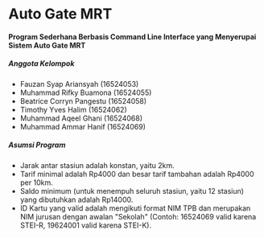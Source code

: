 # Auto Gate MRT

#### Program Sederhana Berbasis Command Line Interface yang Menyerupai Sistem Auto Gate MRT

##### Anggota Kelompok
- Fauzan Syap Ariansyah (16524053)
- Muhammad Rifky Buamona (16524055)
- ⁠⁠Beatrice Corryn Pangestu (16524058)
- ⁠Timothy Yves Halim (16524062)
- Muhammad Aqeel Ghani (16524068)
- Muhammad Ammar Hanif (16524069)

##### Asumsi Program
- Jarak antar stasiun adalah konstan, yaitu 2km.
- Tarif minimal adalah Rp4000 dan besar tarif tambahan adalah Rp4000 per 10km.
- Saldo minimum (untuk menempuh seluruh stasiun, yaitu 12 stasiun) yang dibutuhkan adalah Rp14000.
-  ID Kartu yang valid adalah mengikuti format NIM TPB dan merupakan NIM jurusan dengan awalan "Sekolah" (Contoh: 16524069 valid karena STEI-R, 19624001 valid karena STEI-K).
